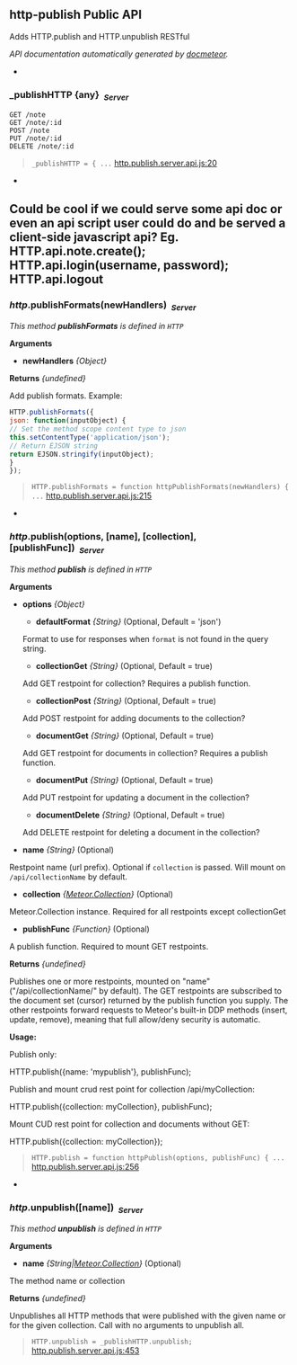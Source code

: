 ## http-publish Public API ##

Adds HTTP.publish and HTTP.unpublish RESTful

_API documentation automatically generated by [docmeteor](https://github.com/raix/docmeteor)._

-

### <a name="_publishHTTP"></a>_publishHTTP {any}&nbsp;&nbsp;<sub><i>Server</i></sub> ###

```
GET /note
GET /note/:id
POST /note
PUT /note/:id
DELETE /note/:id
```

> ```_publishHTTP = { ...``` [http.publish.server.api.js:20](http.publish.server.api.js#L20)



-
Could be cool if we could serve some api doc or even an api script
user could do <script href="/note/api?token=1&user=2"></script> and be served
a client-side javascript api?
Eg.
HTTP.api.note.create();
HTTP.api.login(username, password);
HTTP.api.logout
-

### <a name="HTTP.publishFormats"></a>*http*.publishFormats(newHandlers)&nbsp;&nbsp;<sub><i>Server</i></sub> ###

*This method __publishFormats__ is defined in `HTTP`*

__Arguments__

* __newHandlers__ *{Object}*  

__Returns__  *{undefined}*


Add publish formats. Example:
```js
HTTP.publishFormats({
json: function(inputObject) {
// Set the method scope content type to json
this.setContentType('application/json');
// Return EJSON string
return EJSON.stringify(inputObject);
}
});
```

> ```HTTP.publishFormats = function httpPublishFormats(newHandlers) { ...``` [http.publish.server.api.js:215](http.publish.server.api.js#L215)


-

### <a name="HTTP.publish"></a>*http*.publish(options, [name], [collection], [publishFunc])&nbsp;&nbsp;<sub><i>Server</i></sub> ###

*This method __publish__ is defined in `HTTP`*

__Arguments__

* __options__ *{Object}*  
    * __defaultFormat__ *{String}*  (Optional, Default = 'json')

     Format to use for responses when `format` is not found in the query string.

    * __collectionGet__ *{String}*  (Optional, Default = true)

     Add GET restpoint for collection? Requires a publish function.

    * __collectionPost__ *{String}*  (Optional, Default = true)

     Add POST restpoint for adding documents to the collection?

    * __documentGet__ *{String}*  (Optional, Default = true)

     Add GET restpoint for documents in collection? Requires a publish function.

    * __documentPut__ *{String}*  (Optional, Default = true)

     Add PUT restpoint for updating a document in the collection?

    * __documentDelete__ *{String}*  (Optional, Default = true)

     Add DELETE restpoint for deleting a document in the collection?

* __name__ *{String}*  (Optional)

 Restpoint name (url prefix). Optional if `collection` is passed. Will mount on `/api/collectionName` by default.

* __collection__ *{[Meteor.Collection](#Meteor.Collection)}*  (Optional)

 Meteor.Collection instance. Required for all restpoints except collectionGet

* __publishFunc__ *{Function}*  (Optional)

 A publish function. Required to mount GET restpoints.


__Returns__  *{undefined}*


Publishes one or more restpoints, mounted on "name" ("/api/collectionName/"
by default). The GET restpoints are subscribed to the document set (cursor)
returned by the publish function you supply. The other restpoints forward
requests to Meteor's built-in DDP methods (insert, update, remove), meaning
that full allow/deny security is automatic.

__Usage:__

Publish only:

HTTP.publish({name: 'mypublish'}, publishFunc);

Publish and mount crud rest point for collection /api/myCollection:

HTTP.publish({collection: myCollection}, publishFunc);

Mount CUD rest point for collection and documents without GET:

HTTP.publish({collection: myCollection});


> ```HTTP.publish = function httpPublish(options, publishFunc) { ...``` [http.publish.server.api.js:256](http.publish.server.api.js#L256)


-

### <a name="HTTP.unpublish"></a>*http*.unpublish([name])&nbsp;&nbsp;<sub><i>Server</i></sub> ###

*This method __unpublish__ is defined in `HTTP`*

__Arguments__

* __name__ *{String|[Meteor.Collection](#Meteor.Collection)}*  (Optional)

 The method name or collection


__Returns__  *{undefined}*


Unpublishes all HTTP methods that were published with the given name or 
for the given collection. Call with no arguments to unpublish all.

> ```HTTP.unpublish = _publishHTTP.unpublish;``` [http.publish.server.api.js:453](http.publish.server.api.js#L453)


